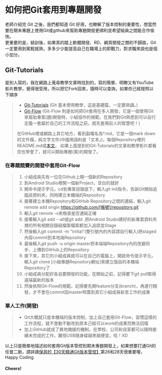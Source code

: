 # 如何把Git套用到專題開發 #
老師介紹完 Git 之後，我們都知道 Git 好用，也瞭解了版本控制的重要性，想當然要在期末專題上使用Git或github來幫助專題開發更順利並希望組員之間能合作愉快。  
更重要的是，結訓後，如果真的踏上軟體開發、RD、網頁開發之類的不歸路，Git一定要用到駕輕就熟，多多少少能提高自己在職場上的即戰力，對求職來說也是個小加分。  
## Git-Tutorials
是別人寫的，我在網路上蒐尋教學文章時找到的，寫的簡單、明瞭又有YouTube影片教學，覺得很受用，所以把它Fork回來，隨時可以查詢，如果你己經按照以下順序  
> * [Git-Tutorials](https://github.com/apc107/Git-Tutorials) (Git 基本使用教學，這是基礎篇，一定要熟讀。)
> * [Git-Flow](https://github.com/apc107/Git-Flow) (Git-Flow 則是如何把Git套用在多人開發，它是一個使用Git來幫助專案(題)開發時，小組協作的規範，在我們對Git熟悉到可以自行定義一套屬於自己的工作流程之前，就先套用前人的智慧吧！)  
>  
> 在GitHub裡或網路上其它地方，看到副檔名為*.md，它是一個mark down的文件檔，純文字文件(中國用語則是「文本」)，每個Repository裡的README.md或[本文](https://github.com/apc107/專題.md)。
如果上面提到的Git-Tutorials的文章和教學影片都看完也學會了，就可以開始專題(案)的開發了。  

### 在專題競賽的開發中套用Git-Flow
> 1. 小組成員先有一位在Github上開一個新的Repository
> 2. 到Android Studio裡開一個新Project，空白的就好
> 3. 開命令提示字元，cd到專案目錄底下，輸入git init指令，告訴Git開始追蹤該資料夾，同時建立本機端的Repository 
> 4. 接著建立本機Repository和GitHub Repository之間的連結，輸入git remote add origin https://github.com/[帳號]/repository.git
> 5. 輸入git remote -v來檢查是否連結正確
> 6. 接著輸入git add --all或git add .把Android Studio建好的新專案資料夾裡的所有相關目錄結檔案檔案都加入追踪並Stage
> 7. 然後輸入git commit -m "initial"(雙引號內的內容請自行輸入)把staged內容commit到本地端Repository
> 8. 最後輸入git push -u origin master把本端端Repository內的改變同步、上傳到GitHub上的Repository
> 9. 接下來，其它的小組成員就可以在自己的電腦上，開啟命令提示字元，輸入git clone [小組專題Repository網址]來建立個自的本機端Repository了
> 10. 小組成員分配好各自要開發的功能，在開始之前，記得要下git pull取得遠端最新的版本
> 11. 然後依照Git-Flow的規範，記得要先開feature分支(branch)，再進行開發，才不會在commit回master時蓋到其它小組成員新苦工作的成果  

### 單人工作(開發)
> * Git大概就只是本機端的版本控制，加上自己套用Git-Flow，習慣這樣的工作流程，就不會動不動改到原本己經可以work的成果而無法回復
> * 加上GitHub就成了異地備援的機制，在學校、公司和自家都可以隨時接續未完成的工作，難怪USB隨身碟越來越便宜，哈！XD  

以上只是簡單地描述如何套用Git版本管控到期末專題開發上，如果想要打通Git的任督二脈，請詳讀[保哥的【30天精通Git版本管控】](https://github.com/apc107/Learn-Git-in-30-days)第26和28天很重要喔，Happy Coding  
#### Cheers!
